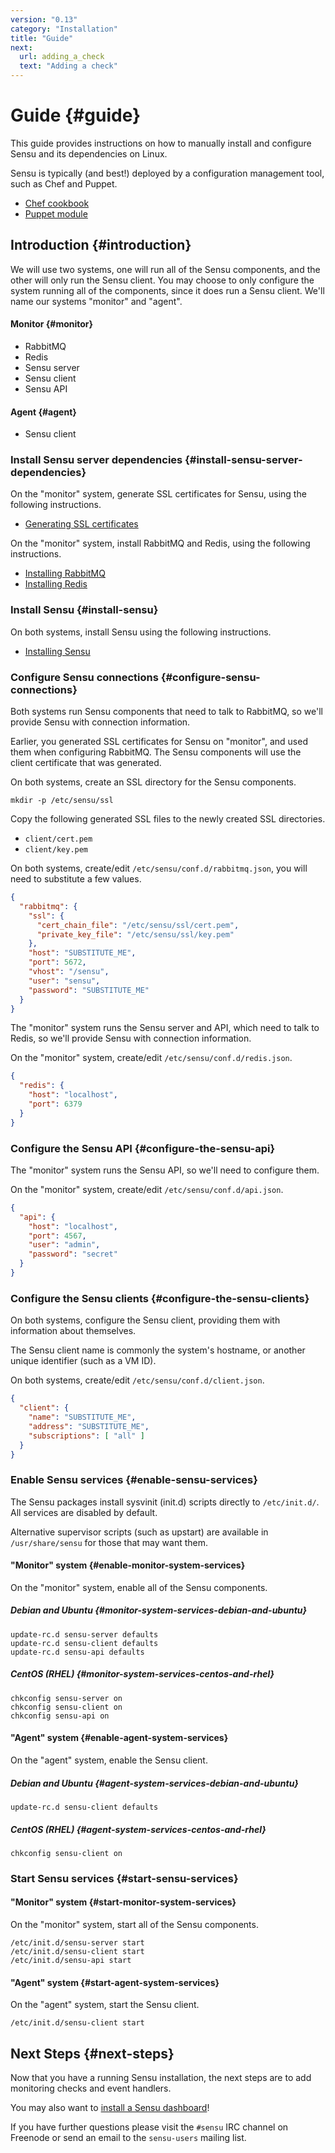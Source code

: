 ```yaml
---
version: "0.13"
category: "Installation"
title: "Guide"
next:
  url: adding_a_check
  text: "Adding a check"
---
```


# Guide {#guide}

This guide provides instructions on how to manually install and
configure Sensu and its dependencies on Linux.

Sensu is typically (and best!) deployed by a configuration management
tool, such as Chef and Puppet.

* [Chef cookbook](https://github.com/sensu/sensu-chef)
* [Puppet module](https://github.com/sensu/sensu-puppet)

## Introduction {#introduction}

We will use two systems, one will run all of the Sensu components, and
the other will only run the Sensu client. You may choose to only
configure the system running all of the components, since it does run
a Sensu client. We'll name our systems "monitor" and "agent".

#### Monitor {#monitor}

- RabbitMQ
- Redis
- Sensu server
- Sensu client
- Sensu API

#### Agent {#agent}

- Sensu client

### Install Sensu server dependencies {#install-sensu-server-dependencies}

On the "monitor" system, generate SSL certificates for Sensu, using
the following instructions.

- [Generating SSL certificates](certificates)

On the "monitor" system, install RabbitMQ and Redis, using the
following instructions.

- [Installing RabbitMQ](rabbitmq)
- [Installing Redis](redis)

### Install Sensu {#install-sensu}

On both systems, install Sensu using the following instructions.

- [Installing Sensu](packages)


### Configure Sensu connections {#configure-sensu-connections}

Both systems run Sensu components that need to talk to RabbitMQ, so
we'll provide Sensu with connection information.

Earlier, you generated SSL certificates for Sensu on "monitor", and
used them when configuring RabbitMQ. The Sensu components will use the
client certificate that was generated.

On both systems, create an SSL directory for the Sensu components.

~~~ shell
mkdir -p /etc/sensu/ssl
~~~

Copy the following generated SSL files to the newly created SSL
directories.

* `client/cert.pem`
* `client/key.pem`

On both systems, create/edit `/etc/sensu/conf.d/rabbitmq.json`, you
will need to substitute a few values.

~~~ json
{
  "rabbitmq": {
    "ssl": {
      "cert_chain_file": "/etc/sensu/ssl/cert.pem",
      "private_key_file": "/etc/sensu/ssl/key.pem"
    },
    "host": "SUBSTITUTE_ME",
    "port": 5672,
    "vhost": "/sensu",
    "user": "sensu",
    "password": "SUBSTITUTE_ME"
  }
}
~~~

The "monitor" system runs the Sensu server and API, which need to talk
to Redis, so we'll provide Sensu with connection information.

On the "monitor" system, create/edit `/etc/sensu/conf.d/redis.json`.

~~~ json
{
  "redis": {
    "host": "localhost",
    "port": 6379
  }
}
~~~

### Configure the Sensu API {#configure-the-sensu-api}

The "monitor" system runs the Sensu API, so we'll need to configure
them.

On the "monitor" system, create/edit `/etc/sensu/conf.d/api.json`.

~~~ json
{
  "api": {
    "host": "localhost",
    "port": 4567,
    "user": "admin",
    "password": "secret"
  }
}
~~~

### Configure the Sensu clients {#configure-the-sensu-clients}

On both systems, configure the Sensu client, providing them with
information about themselves.

The Sensu client name is commonly the system's hostname, or another
unique identifier (such as a VM ID).

On both systems, create/edit `/etc/sensu/conf.d/client.json`.

~~~ json
{
  "client": {
    "name": "SUBSTITUTE_ME",
    "address": "SUBSTITUTE_ME",
    "subscriptions": [ "all" ]
  }
}
~~~

### Enable Sensu services {#enable-sensu-services}

The Sensu packages install sysvinit (init.d) scripts directly to
`/etc/init.d/`. All services are disabled by default.

Alternative supervisor scripts (such as upstart) are available in
`/usr/share/sensu` for those that may want them.

#### "Monitor" system {#enable-monitor-system-services}

On the "monitor" system, enable all of the Sensu components.

##### Debian and Ubuntu {#monitor-system-services-debian-and-ubuntu}

~~~ shell
update-rc.d sensu-server defaults
update-rc.d sensu-client defaults
update-rc.d sensu-api defaults
~~~

##### CentOS (RHEL) {#monitor-system-services-centos-and-rhel}

~~~ shell
chkconfig sensu-server on
chkconfig sensu-client on
chkconfig sensu-api on
~~~

#### "Agent" system {#enable-agent-system-services}

On the "agent" system, enable the Sensu client.

##### Debian and Ubuntu {#agent-system-services-debian-and-ubuntu}

~~~ shell
update-rc.d sensu-client defaults
~~~

##### CentOS (RHEL) {#agent-system-services-centos-and-rhel}

~~~ shell
chkconfig sensu-client on
~~~

### Start Sensu services {#start-sensu-services}

#### "Monitor" system {#start-monitor-system-services}

On the "monitor" system, start all of the Sensu components.

~~~ shell
/etc/init.d/sensu-server start
/etc/init.d/sensu-client start
/etc/init.d/sensu-api start
~~~

#### "Agent" system {#start-agent-system-services}

On the "agent" system, start the Sensu client.

~~~ shell
/etc/init.d/sensu-client start
~~~

## Next Steps {#next-steps}

Now that you have a running Sensu installation, the next steps are to
add monitoring checks and event handlers.

You may also want to [install a Sensu dashboard](install_a_dashboard)!

If you have further questions please visit the `#sensu` IRC channel on
Freenode or send an email to the `sensu-users` mailing list.
